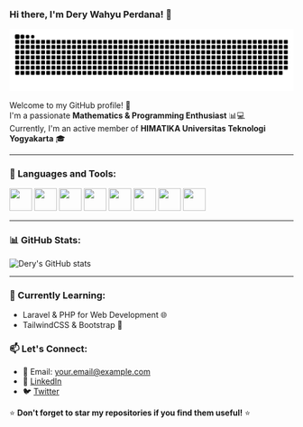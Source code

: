### Hi there, I'm Dery Wahyu Perdana! 👋  

<p align="center">
  <img src="https://raw.githubusercontent.com/Platane/snk/output/github-contribution-grid-snake-dark.svg" alt="Matrix Code Animation" />
</p>



Welcome to my GitHub profile! 🚀  
I'm a passionate **Mathematics & Programming Enthusiast** 📊💻  
Currently, I'm an active member of **HIMATIKA Universitas Teknologi Yogyakarta** 🎓  
  


---

### 🚀 Languages and Tools:
<p align="left">
  <img src="https://cdn.jsdelivr.net/gh/devicons/devicon/icons/html5/html5-original.svg" width="40" height="40"/>  
  <img src="https://cdn.jsdelivr.net/gh/devicons/devicon/icons/css3/css3-original.svg" width="40" height="40"/>  
  <img src="https://cdn.jsdelivr.net/gh/devicons/devicon/icons/javascript/javascript-original.svg" width="40" height="40"/>  
  <img src="https://cdn.jsdelivr.net/gh/devicons/devicon/icons/php/php-original.svg" width="40" height="40"/>  
  <img src="https://cdn.jsdelivr.net/gh/devicons/devicon/icons/python/python-original.svg" width="40" height="40"/>  
<img src="https://cdn.jsdelivr.net/gh/devicons/devicon/icons/laravel/laravel-plain.svg" width="40" height="40"/>  
  <img src="https://cdn.jsdelivr.net/gh/devicons/devicon/icons/bootstrap/bootstrap-original.svg" width="40" height="40"/>  
  <img src="https://cdn.jsdelivr.net/gh/devicons/devicon/icons/tailwindcss/tailwindcss-original.svg" width="40" height="40"/>  
</p>

---

### 📊 GitHub Stats:
![Dery's GitHub stats](https://github-readme-stats.vercel.app/api?username=derywahyu&show_icons=true&theme=radical)

---

### 🌱 Currently Learning:
- Laravel & PHP for Web Development 🌐  
- TailwindCSS & Bootstrap 🎨  

### 📫 Let's Connect:
- 📧 Email: your.email@example.com  
- 🔗 [LinkedIn](https://www.linkedin.com/in/yourprofile)  
- 🐦 [Twitter](https://twitter.com/yourprofile)  

⭐ **Don't forget to star my repositories if you find them useful!** ⭐
